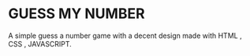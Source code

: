 # GUESS MY NUMBER

A simple guess a number game with a decent design made with HTML , CSS , JAVASCRIPT.
